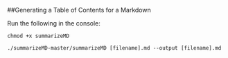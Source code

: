 ##Generating a Table of Contents for a Markdown

Run the following in the console:

    chmod +x summarizeMD

    ./summarizeMD-master/summarizeMD [filename].md --output [filename].md
